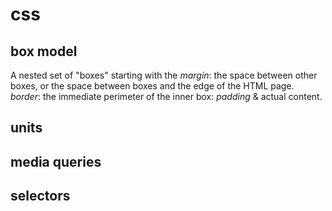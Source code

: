 # css

## box model

A nested set of "boxes" starting with the _margin_: the space between other boxes, or the space between boxes and the edge of the HTML page. _border_: the immediate perimeter of the inner box: _padding_ & actual content.

## units

## media queries

## selectors
